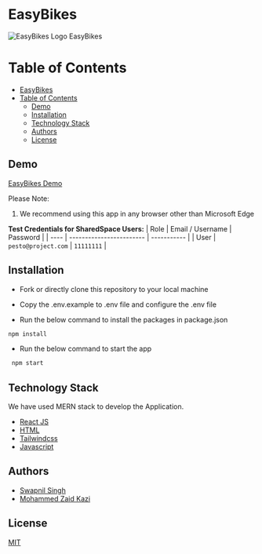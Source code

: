 # EasyBikes

![EasyBikes Logo](https://res.cloudinary.com/easybikes/image/upload/v1684816630/logobike1_huico1.png) EasyBikes


# Table of Contents

- [EasyBikes](#easybikes)
- [Table of Contents](#table-of-contents)
  - [Demo](#demo)
  - [Installation](#installation)
  - [Technology Stack](#technology-stack)
  - [Authors](#authors)
  - [License](#license)

## Demo

[EasyBikes Demo](https://easybikes.netlify.app/)

Please Note:

1. We recommend using this app in any browser other than Microsoft Edge

**Test Credentials for SharedSpace Users:**
| Role | Email / Username | Password |
| ---- | ------------------------ | ----------- |
| User | `pesto@project.com` | `11111111` |


## Installation

- Fork or directly clone this repository to your local machine

- Copy the .env.example to .env file and configure the .env file

- Run the below command to install the packages in package.json

```bash
npm install
```

- Run the below command to start the app

```bash
 npm start
```

## Technology Stack

We have used MERN stack to develop the Application.

- [React JS](https://reactjs.org/)
- [HTML](https://developer.mozilla.org/en-US/docs/Web/HTML)
- [Tailwindcss](https://tailwindcss.com/docs/installation)
- [Javascript](https://developer.mozilla.org/en-US/docs/Web/JavaScript)

## Authors

- [Swapnil Singh](https://github.com/swapnilsingh2811)
- [Mohammed Zaid Kazi](https://github.com/zaidkazi3008)


## License

[MIT](https://opensource.org/licenses/MIT)
